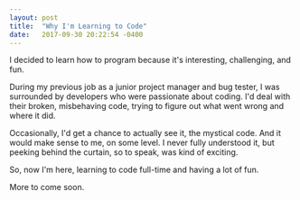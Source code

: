 ```yaml
---
layout: post
title:  "Why I'm Learning to Code"
date:   2017-09-30 20:22:54 -0400
---
```



I decided to learn how to program because it's interesting, challenging, and fun.  

During my previous job as a junior project manager and bug tester, I was surrounded by developers who were passionate about coding. I'd deal with their broken, misbehaving code, trying to figure out what went wrong and where it did. 

Occasionally, I'd get a chance to actually see it, the mystical code. And it would make sense to me, on some level. I never fully understood it, but peeking behind the curtain, so to speak, was kind of exciting. 

So, now I'm here, learning to code full-time and having a lot of fun. 

More to come soon.
